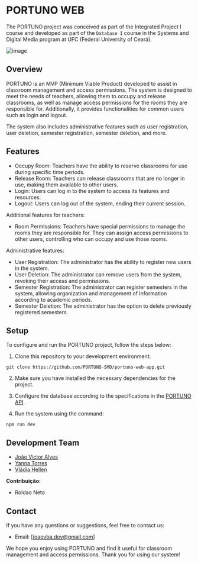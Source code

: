 # PORTUNO WEB
The PORTUNO project was conceived as part of the Integrated Project I course and developed as part of the `Database I` course in the Systems and Digital Media program at UFC (Federal University of Ceará).

![image](https://github.com/PORTUNO-SMD/portuno-web-app/assets/86852231/03a04108-bcb0-4a8f-9a8e-645e03892baa)

## Overview

PORTUNO is an MVP (Minimum Viable Product) developed to assist in classroom management and access permissions. The system is designed to meet the needs of teachers, allowing them to occupy and release classrooms, as well as manage access permissions for the rooms they are responsible for. Additionally, it provides functionalities for common users such as login and logout.

The system also includes administrative features such as user registration, user deletion, semester registration, semester deletion, and more.

## Features

- Occupy Room: Teachers have the ability to reserve classrooms for use during specific time periods.
- Release Room: Teachers can release classrooms that are no longer in use, making them available to other users.
- Login: Users can log in to the system to access its features and resources.
- Logout: Users can log out of the system, ending their current session.

Additional features for teachers:
- Room Permissions: Teachers have special permissions to manage the rooms they are responsible for. They can assign access permissions to other users, controlling who can occupy and use those rooms.

Administrative features:
- User Registration: The administrator has the ability to register new users in the system.
- User Deletion: The administrator can remove users from the system, revoking their access and permissions.
- Semester Registration: The administrator can register semesters in the system, allowing organization and management of information according to academic periods.
- Semester Deletion: The administrator has the option to delete previously registered semesters.

## Setup

To configure and run the PORTUNO project, follow the steps below:

1. Clone this repository to your development environment:

```
git clone https://github.com/PORTUNO-SMD/portuno-web-app.git
```

2. Make sure you have installed the necessary dependencies for the project.

3. Configure the database according to the specifications in the [PORTUNO API](https://github.com/PORTUNO-SMD/portuno-api).

4. Run the system using the command:

```
npm run dev
```

## Development Team

- [João Victor Alves](https://github.com/joaoVictorBAlves/joaoVictorBAlves)
- [Yanna Torres](https://github.com/yanna-torres)
- [Vládia Hellen](https://github.com/VladiaHFerr)

**Contribuição:**
- Roldao Neto

## Contact

If you have any questions or suggestions, feel free to contact us:

- Email: [joaovba.dev@gmail.com]

We hope you enjoy using PORTUNO and find it useful for classroom management and access permissions. Thank you for using our system!
